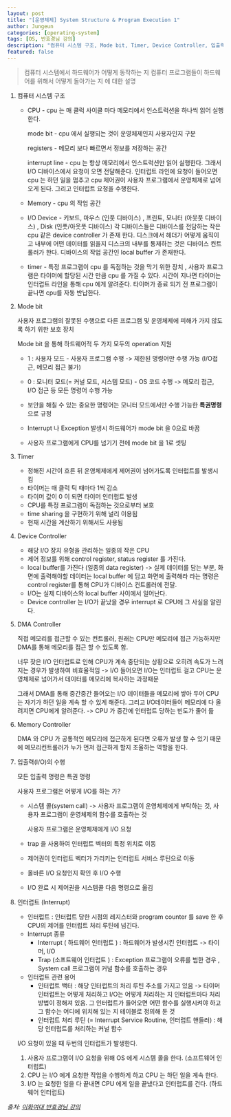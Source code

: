 ```yaml
---
layout: post
title: "[운영체제] System Structure & Program Execution 1"
author: Jungeun
categories: [operating-system]
tags: [OS, 반효경님 강의]
description: "컴퓨터 시스템 구조, Mode bit, Timer, Device Controller, 입출력(I/O)의 수행, 동기식 입출력과 비동기식 입출력, 시스템콜(System Call), 인터럽트(Interrupt)"
featured: false
---
```


> 컴퓨터 시스템에서 하드웨어가 어떻게 동작하는 지 컴퓨터 프로그램들이 하드웨어를 위해서 어떻게 돌아가는 지 에 대한 설명

1. 컴퓨터 시스템 구조

   - CPU - cpu 는 매 클럭 사이클 마다 메모리에서 인스트럭션을 하나씩 읽어 실행한다. 

     mode bit - cpu 에서 실행되는 것이 운영체제인지 사용자인지 구분

     registers - 메모리 보다 빠르면서 정보를 저장하는 공간

     interrupt line - cpu 는 항상 메모리에서 인스트럭션만 읽어 실행한다. 그래서 I/O 디바이스에서 요청이 오면 전달해준다. 인터럽트 라인에 요청이 들어오면 cpu 는 하던 일을 멈추고 cpu 제어권이 사용자 프로그램에서 운영체제로 넘어오게 된다. 그리고 인터럽트 요청을 수행한다.

   - Memory - cpu 의 작업 공간 

   - I/O Device - 키보드, 마우스 (인풋 디바이스) , 프린트, 모니터 (아웃풋 디바이스) , Disk (인풋/아웃풋 디바이스) 각 디바이스들은 디바이스를 전담하는 작은 cpu 같은 device controller 가 존재 한다. 디스크에서 헤더가 어떻게 움직이고 내부에 어떤 데이터를 읽을지 디스크의 내부를 통제하는 것은 디바이스 컨트롤러가 한다. 디바이스의 작업 공간인 local buffer 가 존재한다. 

   - timer - 특정 프로그램이 cpu 를 독점하는 것을 막기 위한 장치 , 사용자 프로그램은 타이머에 할당된 시간 만큼 cpu 를 가질 수 있다. 시간이 지나면 타이머는 인터럽트 라인을 통해 cpu 에게 알려준다. 타이머가 종료 되기 전 프로그램이 끝나면 cpu를 자동 반납한다. 

2. Mode bit

   사용자 프로그램의 잘못된 수행으로 다른 프로그램 및 운영체제에 피해가 가지 않도록 하기 위한 보호 장치

   Mode bit 을 통해 하드웨어적 두 가지 모두의 operation 지원

   -  1 : 사용자 모드 - 사용자 프로그램 수행 -> 제한된 명령어만 수행 가능 (I/O접근, 메모리 접근 불가)

   -  0 : 모니터 모드(= 커널 모드, 시스템 모드) - OS 코드 수행 -> 메모리 접근, I/O 접근 등 모든 명령어 수행 가능
     - 보안을 해칠 수 있는 중요한 명령어는 모니터 모드에서만 수행 가능한 **특권명령**으로 규정
     - Interrupt 나 Exception 발생시 하드웨어가 mode bit 을 0으로 바꿈
     - 사용자 프로그램에게 CPU를 넘기기 전에 mode bit 을 1로 셋팅

3. Timer

   - 정해진 시간이 흐른 뒤 운영체제에게 제어권이 넘어가도록 인터럽트를 발생시킴
   - 타이머는 매 클럭 틱 때마다 1씩 감소
   - 타이머 값이 0 이 되면 타이머 인터럽트 발생
   - CPU를 특정 프로그램이 독점하는 것으로부터 보호
   - time sharing 을 구현하기 위해 널리 이용됨
   - 현재 시간을 계산하기 위해서도 사용됨

4. Device Controller

   - 해당 I/O 장치 유형을 관리하는 일종의 작은 CPU
   - 제어 정보를 위해 control register, status register 를 가진다.
   - local buffer를 가진다 (일종의 data register) -> 실제 데이터를 담는 부분, 화면에 출력해야할 데이터는 local buffer 에 담고 화면에 출력해라 라는 명령은 control register를 통해 CPU가 디바이스 컨트롤러에 전달.
   - I/O는 실제 디바이스와 local buffer 사이에서 일어난다.
   - Device controller 는 I/O가 끝났을 경우 interrupt 로 CPU에 그 사실을 알린다.

5. DMA Controller

   직접 메모리를 접근할 수 있는 컨트롤러, 원래는 CPU만 메모리에 접근 가능하지만 DMA를 통해 메모리를 접근 할 수 있도록 함.

   너무 잦은 I/O 인터럽트로 인해 CPU가 계속 중단되는 상황으로 오히려 속도가 느려지는 경우가 발생하여 비효율적임 -> I/O 들어오면 I/O는 인터럽트 걸고 CPU는 운영체제로 넘어가서 데이터를 메모리에 복사하는 과정때문

   그래서 DMA를 통해 중간중간 들어오는 I/O 데이터들을 메모리에 쌓아 두어 CPU는 자기가 하던 일을 계속 할 수 있게 해준다. 그리고 I/O데이터들이 메모리에 다 올려지면 CPU에게 알려준다. -> CPU 가 중간에 인터럽트 당하는 빈도가 줄어 듦

   

6. Memory Controller

   DMA 와 CPU 가 공통적인 메모리에 접근하게 된다면 오류가 발생 할 수 있기 때문에 메모리컨트롤러가 누가 먼저 접근하게 할지 조율하는 역할을 한다. 

7. 입출력(I/O)의 수행

   모든 입출력 명령은 특권 명령

   사용자 프로그램은 어떻게 I/O를 하는 가?

   - 시스템 콜(system call) -> 사용자 프로그램이 운영체제에게 부탁하는 것, 사용자 프로그램이 운영체제의 함수를 호출하는 것

     사용자 프로그램은 운영체제에게 I/O 요청

   - trap 을 사용하여 인터럽트 벡터의 특정 위치로 이동

   - 제어권이 인터럽트 벡터가 가리키는 인터럽트 서비스 루틴으로 이동

   - 올바른 I/O 요청인지 확인 후 I/O 수행

   - I/O 완료 시 제어권을 시스템콜 다음 명령으로 옮김

8. 인터럽트 (Interrupt)

   - 인터럽트 : 인터럽트 당한 시점의 레지스터와 program counter 를 save 한 후 CPU의 제어를 인터럽트 처리 루틴에 넘긴다.
   - Interrupt 종류
     - Interrupt ( 하드웨어 인터럽트 ) : 하드웨어가 발생시킨 인터럽트 -> 타이머, I/O
     - Trap (소프트웨어 인터럽트 ) : Exception 프로그램이 오류를 범한 경우 , System call 프로그램이 커널 함수를 호출하는 경우
   - 인터럽트 관련 용어
     - 인터럽트 백터 :  해당 인터럽트의 처리 루틴 주소를 가지고 있음 -> 타이머 인터럽트는 어떻게 처리하고 I/O는 어떻게 처리하는 지 인터럽트마다 처리 방법이 정해져 있음. 그 인터럽트가 들어오면 어떤 함수를 실행시켜야 하고 그 함수는 어디에 위치해 있는 지 테이블로 정의해 둔 것
     - 인터럽트 처리 루틴 (= Interrupt Service Routine, 인터럽트 핸들러) : 해당 인터럽트를 처리하는 커널 함수

   I/O 요청이 있을 때 두번의 인터럽트가 발생한다.

   1. 사용자 프로그램이 I/O 요청을 위해 OS 에게 시스템 콜을 한다. (소프트웨어 인터럽트)
   2. CPU 는 I/O 에게 요청한 작업을 수행하게 하고 CPU 는 하던 일을 계속 한다.
   3. I/O 는 요청한 일을 다 끝내면 CPU 에게 일을 끝냈다고 인터럽트를 건다. (하드웨어 인터럽트)



*출처: [이화여대 반효경님 강의]( http://www.kocw.net/home/search/kemView.do?kemId=1046323)*